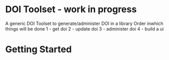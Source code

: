 # DOI Toolset - work in progress
A generic DOI Toolset to generate/administer DOI in a library
Order inwhich things will be done
1 - get doi
2 - update doi
3 - administer doi
4 - build a ui

# Getting Started
